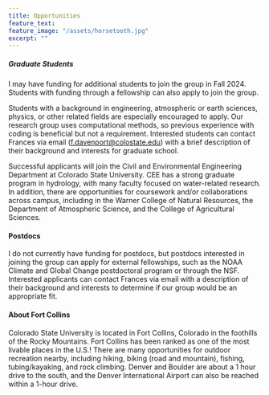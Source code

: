 ```yaml
---
title: Opportunities
feature_text: 
feature_image: "/assets/horsetooth.jpg"
excerpt: ""
---
```


##### Graduate Students

I may have funding for additional students to join the group in Fall 2024. Students with funding through a fellowship can also apply to join the group. 

Students with a background in engineering, atmospheric or earth sciences, physics, or other related fields are especially encouraged to apply. Our research group uses computational methods, so previous experience with coding is beneficial but not a requirement. Interested students can contact Frances via email (f.davenport@colostate.edu) with a brief description of their background and interests for graduate school. 

Successful applicants will join the Civil and Environmental Engineering Department at Colorado State University. CEE has a strong graduate program in hydrology, with many faculty focused on water-related research. In addition, there are opportunities for coursework and/or collaborations across campus, including in the Warner College of Natural Resources, the Department of Atmospheric Science, and the College of Agricultural Sciences. 

#### Postdocs

I do not currently have funding for postdocs, but postdocs interested in joining the group can apply for external fellowships, such as the NOAA Climate and Global Change postdoctoral program or through the NSF. Interested applicants can contact Frances via email with a description of their background and interests to determine if our group would be an appropriate fit. 

#### About Fort Collins 

Colorado State University is located in Fort Collins, Colorado in the foothills of the Rocky Mountains. Fort Collins has been ranked as one of the most livable places in the U.S.! There are many opportunities for outdoor recreation nearby, including hiking, biking (road and mountain), fishing, tubing/kayaking, and rock climbing. Denver and Boulder are about a 1 hour drive to the south, and the Denver International Airport can also be reached within a 1-hour drive. 
